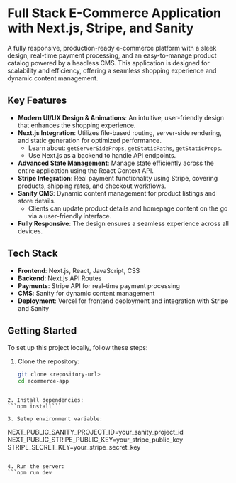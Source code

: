 # Full Stack E-Commerce Application with Next.js, Stripe, and Sanity

A fully responsive, production-ready e-commerce platform with a sleek design, real-time payment processing, and an easy-to-manage product catalog powered by a headless CMS. This application is designed for scalability and efficiency, offering a seamless shopping experience and dynamic content management.

## Key Features

- **Modern UI/UX Design & Animations**: An intuitive, user-friendly design that enhances the shopping experience.
- **Next.js Integration**: Utilizes file-based routing, server-side rendering, and static generation for optimized performance.
  - Learn about: `getServerSideProps`, `getStaticPaths`, `getStaticProps`.
  - Use Next.js as a backend to handle API endpoints.
- **Advanced State Management**: Manage state efficiently across the entire application using the React Context API.
- **Stripe Integration**: Real payment functionality using Stripe, covering products, shipping rates, and checkout workflows.
- **Sanity CMS**: Dynamic content management for product listings and store details.
  - Clients can update product details and homepage content on the go via a user-friendly interface.
- **Fully Responsive**: The design ensures a seamless experience across all devices.

## Tech Stack

- **Frontend**: Next.js, React, JavaScript, CSS
- **Backend**: Next.js API Routes
- **Payments**: Stripe API for real-time payment processing
- **CMS**: Sanity for dynamic content management
- **Deployment**: Vercel for frontend deployment and integration with Stripe and Sanity

## Getting Started

To set up this project locally, follow these steps:

1. Clone the repository:
   ```bash
   git clone <repository-url>
   cd ecommerce-app
   ```

````

2. Install dependencies:
```npm install```

3. Setup environment variable:
````

NEXT_PUBLIC_SANITY_PROJECT_ID=your_sanity_project_id
NEXT_PUBLIC_STRIPE_PUBLIC_KEY=your_stripe_public_key
STRIPE_SECRET_KEY=your_stripe_secret_key

````

4. Run the server:
```npm run dev
````
